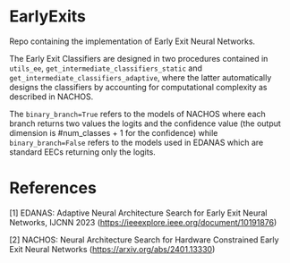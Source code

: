 # EarlyExits

Repo containing the implementation of Early Exit Neural Networks.

The Early Exit Classifiers are designed in two procedures contained in `utils_ee`, `get_intermediate_classifiers_static` and `get_intermediate_classifiers_adaptive`, where the latter automatically designs the classifiers by accounting for computational complexity as described in NACHOS.

The `binary_branch=True` refers to the models of NACHOS where each branch returns two values the logits and the confidence value (the output dimension is #num_classes + 1 for the confidence) while `binary_branch=False` refers to the models used in EDANAS which are standard EECs returning only the logits.

# References

[1] EDANAS: Adaptive Neural Architecture Search for Early Exit Neural Networks, IJCNN 2023 (https://ieeexplore.ieee.org/document/10191876)

[2] NACHOS: Neural Architecture Search for Hardware Constrained Early Exit Neural Networks (https://arxiv.org/abs/2401.13330)
